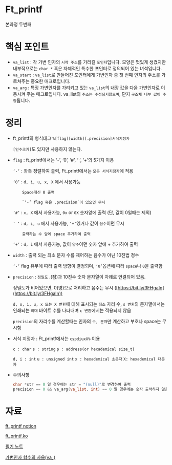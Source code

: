 # Ft_printf

본과정 두번째

# 핵심 포인트

- `va_list` : 각 가변 인자의 `시작 주소`를 가리킬 `포인터`입니다. 모양은 멋있게 생겼지만 내부적으로는 `char *` 혹은 자체적인 특수한 포인터로 정의되어 있는 녀석입니다.
- `va_start` : `va_list`로 만들어진 포인터에게 가변인자 중 첫 번째 인자의 주소를 가르쳐주는 중요한 매크로입니다.
- `va_arg` : 특정 가변인자를 가리키고 있는 `va_list`의 내장 값을 다음 가변인자로 이동시켜 주는 매크로입니다. va_list의 `주소는 수정되지않으며`, 단지 `구조체 내부 값이 수정`됩니다.

# 정리

- ft_printf의 형식태그  `%[flag][width][.precision]서식지정자`
    
    `[인수크기]`도 있지만 사용하지 않는다.
    
- `flag`  : ft_printf에서는 ‘-’, ‘0’, ‘#’, ‘ ‘, ‘+’의 5가지 이용
    
    `‘-’` : 좌측 정렬하여 출력, Ft_printf에서는 `모든 서식지정자`에 적용
    
    `‘0’` : `d, i, u, x, X` 에서 사용가능
    
          Space대신 0 출력
    
          `‘-’ flag 혹은 .precision`이 있으면 무시 
    
     `‘#’` : `x, X` 에서 사용가능, `0x` or `0X` 숫자앞에 출력 (단, 값이 0일때는 제외)
    
     `‘ ‘` : `d, i, u` 에서 사용가능, `‘+’`있거나 값이 `음수`이면 무시
    
          출력하는 수 앞에 space 추가하여 출력
    
     `‘+’` : `d, i` 에서 사용가능, 값이 `양수`이면 숫자 앞에 + 추가하여 출력
    
- `width` : 출력 되는 최소 문자 수를 제어하는 음수가 아닌 10진법 정수
    
    `‘-’` flag 유무에 따라 출력 방향이 결정되며, `‘0’`옵션에 따라 `space`나 `0`을 출력함
    
- `precision` : `정밀도` .(점)과 10진수 숫자 문자열이 차례로 연결되어 있음.
    
    정밀도가 비어있으면, 0(영)으로 처리하고  음수는 무시 ([https://bit.ly/3FHgaIn](https://bit.ly/3FHgaIn))
    
    `d, o, i, u, x 또는 X 변환`에 대해 표시되는 `최소` 자리 수, `s 변환`의 문자열에서는 인쇄되는 `최대` 바이트 수를 나타내며 `c 변환`에서는 적용되지 않음
    
    `precision`의 자리수를 계산할때는 인자의 `수, 문자`만 계산하고 부호나 space는 무시함 
    
- 서식 지정자 : Ft_printf에서는 `cspdiuxX%` 이용
    
    `c : char`  `s : string`  `p : address(or hexademical size_t)` 
    
    `d, i : int`  `u : unsigned int`  `x : hexademical 소문자` `X: hexademical 대문자`
    
- 주의사항
    
    ```c
    char *str == 0 일 경우에는 str = "(null)"로 변경하여 출력
    precision == 0 && va_arg(va_list, int) == 0 일 경우에는 숫자 출력하지 않음
    ```
    

# 자료

[ft_printf notion](https://brassy-plate-60f.notion.site/Ft_printf-e9cbad12ba2044b997c0da07a7f33ae1)

[ft_printf.ko](https://brassy-plate-60f.notion.site/ft_printf-ko-5fd3e6d1a6dc411f92f484cf9f8e63e4)

[필기 노트](https://brassy-plate-60f.notion.site/58cb2681f71e46019dadacbd04924ffb)

[가변인자 함수의 사용(va_)](https://jhnyang.tistory.com/293)
